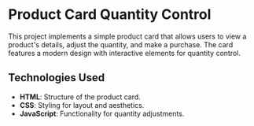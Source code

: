 # Product Card Quantity Control

This project implements a simple product card that allows users to view a product's details, adjust the quantity, and make a purchase. The card features a modern design with interactive elements for quantity control.

## Technologies Used

- **HTML**: Structure of the product card.
- **CSS**: Styling for layout and aesthetics.
- **JavaScript**: Functionality for quantity adjustments.
